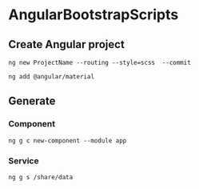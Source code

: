 # AngularBootstrapScripts


## Create Angular project 

`ng new ProjectName --routing --style=scss  --commit`

`ng add @angular/material`


## Generate

### Component
`ng g c new-component --module app`

### Service
`ng g s /share/data`


















